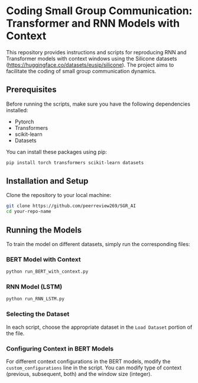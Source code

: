 
# Coding Small Group Communication: Transformer and RNN Models with Context

This repository provides instructions and scripts for reproducing RNN and Transformer models with context windows using the Silicone datasets (https://huggingface.co/datasets/eusip/silicone). The project aims to facilitate the coding of small group communication dynamics.

## Prerequisites

Before running the scripts, make sure you have the following dependencies installed:

- Pytorch
- Transformers
- scikit-learn
- Datasets

You can install these packages using pip:

```bash
pip install torch transformers scikit-learn datasets
```

## Installation and Setup

Clone the repository to your local machine:

```bash
git clone https://github.com/peerreview269/SGR_AI
cd your-repo-name
```

## Running the Models

To train the model on different datasets, simply run the corresponding files:

### BERT Model with Context

```bash
python run_BERT_with_context.py
```

### RNN Model (LSTM)

```bash
python run_RNN_LSTM.py
```

### Selecting the Dataset

In each script, choose the appropriate dataset in the `Load Dataset` portion of the file.

### Configuring Context in BERT Models

For different context configurations in the BERT models, modify the `custom_configurations` line in the script. You can modify type of context (previous, subsequent, both) and 
the window size (integer).

